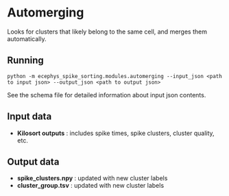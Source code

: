 Automerging
==============
Looks for clusters that likely belong to the same cell, and merges them automatically.


Running
-------
```
python -m ecephys_spike_sorting.modules.automerging --input_json <path to input json> --output_json <path to output json>
```
See the schema file for detailed information about input json contents.


Input data
----------
- **Kilosort outputs** : includes spike times, spike clusters, cluster quality, etc.


Output data
-----------
- **spike_clusters.npy** : updated with new cluster labels
- **cluster_group.tsv** : updated with new cluster labels